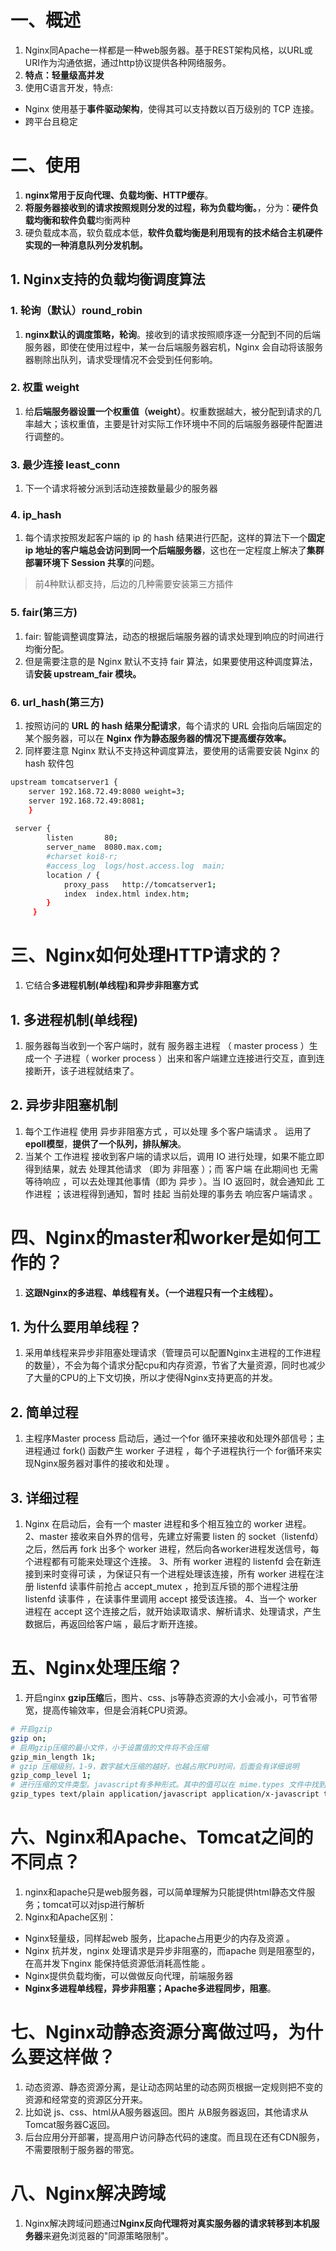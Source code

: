 # 一、概述
1. Nginx同Apache一样都是一种web服务器。基于REST架构风格，以URL或URI作为沟通依据，通过http协议提供各种网络服务。
2. **特点：轻量级高并发**
3. 使用C语言开发，特点:
- Nginx 使用基于**事件驱动架构**，使得其可以支持数以百万级别的 TCP 连接。
- 跨平台且稳定

# 二、使用
1. **nginx常用于反向代理、负载均衡、HTTP缓存**。
2. **将服务器接收到的请求按照规则分发的过程，称为负载均衡。**，分为：**硬件负载均衡和软件负载**均衡两种
3. 硬负载成本高，软负载成本低，**软件负载均衡是利用现有的技术结合主机硬件实现的一种消息队列分发机制。**

## 1. Nginx支持的负载均衡调度算法

### 1. 轮询（默认）round_robin
1. **nginx默认的调度策略，轮询**。接收到的请求按照顺序逐一分配到不同的后端服务器，即使在使用过程中，某一台后端服务器宕机，Nginx 会自动将该服务器剔除出队列，请求受理情况不会受到任何影响。

### 2. 权重 weight
1. 给**后端服务器设置一个权重值（weight）**。权重数据越大，被分配到请求的几率越大；该权重值，主要是针对实际工作环境中不同的后端服务器硬件配置进行调整的。

### 3. 最少连接 least_conn
1. 下一个请求将被分派到活动连接数量最少的服务器

### 4. ip_hash
1. 每个请求按照发起客户端的 ip 的 hash 结果进行匹配，这样的算法下一个**固定 ip 地址的客户端总会访问到同一个后端服务器**，这也在一定程度上解决了**集群部署环境下 Session 共享**的问题。
> 前4种默认都支持，后边的几种需要安装第三方插件

### 5. fair(第三方)
1. fair: 智能调整调度算法，动态的根据后端服务器的请求处理到响应的时间进行均衡分配。
3. 但是需要注意的是 Nginx 默认不支持 fair 算法，如果要使用这种调度算法，请**安装 upstream_fair 模块。**

### 6. url_hash(第三方)
1. 按照访问的 **URL 的 hash 结果分配请求**，每个请求的 URL 会指向后端固定的某个服务器，可以在 **Nginx 作为静态服务器的情况下提高缓存效率。**
2. 同样要注意 Nginx 默认不支持这种调度算法，要使用的话需要安装 Nginx 的 hash 软件包

```bash
upstream tomcatserver1 {  
    server 192.168.72.49:8080 weight=3;  
    server 192.168.72.49:8081;  
    }   
  
 server {  
        listen       80;  
        server_name  8080.max.com;  
        #charset koi8-r;  
        #access_log  logs/host.access.log  main;  
        location / {  
            proxy_pass   http://tomcatserver1;  
            index  index.html index.htm;  
        }  
     }
```

# 三、Nginx如何处理HTTP请求的？
1. 它结合**多进程机制(单线程)和异步非阻塞方式**

## 1. 多进程机制(单线程)
1. 服务器每当收到一个客户端时，就有 服务器主进程 （ master process ）生成一个 子进程（ worker process ）出来和客户端建立连接进行交互，直到连接断开，该子进程就结束了。

## 2. 异步非阻塞机制
1. 每个工作进程 使用 异步非阻塞方式 ，可以处理 多个客户端请求 。 运用了**epoll模型**，**提供了一个队列，排队解决**。
2. 当某个 工作进程 接收到客户端的请求以后，调用 IO 进行处理，如果不能立即得到结果，就去 处理其他请求 （即为 非阻塞 ）；而 客户端 在此期间也 无需等待响应 ，可以去处理其他事情（即为 异步 ）。当 IO 返回时，就会通知此 工作进程 ；该进程得到通知，暂时 挂起 当前处理的事务去 响应客户端请求 。

# 四、Nginx的master和worker是如何工作的？
1. **这跟Nginx的多进程、单线程有关。（一个进程只有一个主线程）。**

## 1. 为什么要用单线程？
1. 采用单线程来异步非阻塞处理请求（管理员可以配置Nginx主进程的工作进程的数量），不会为每个请求分配cpu和内存资源，节省了大量资源，同时也减少了大量的CPU的上下文切换，所以才使得Nginx支持更高的并发。

## 2. 简单过程
1. 主程序Master process 启动后，通过一个for 循环来接收和处理外部信号；主进程通过 fork() 函数产生 worker 子进程 ，每个子进程执行一个 for循环来实现Nginx服务器对事件的接收和处理 。

## 3. 详细过程
1. Nginx 在启动后，会有一个 master 进程和多个相互独立的 worker 进程。 2、master 接收来自外界的信号，先建立好需要 listen 的 socket（listenfd） 之后，然后再 fork 出多个 worker 进程，然后向各worker进程发送信号，每个进程都有可能来处理这个连接。 3、所有 worker 进程的 listenfd 会在新连接到来时变得可读 ，为保证只有一个进程处理该连接，所有 worker 进程在注册 listenfd 读事件前抢占 accept_mutex ，抢到互斥锁的那个进程注册 listenfd 读事件 ，在读事件里调用 accept 接受该连接。 4、当一个 worker 进程在 accept 这个连接之后，就开始读取请求、解析请求、处理请求，产生数据后，再返回给客户端 ，最后才断开连接。

# 五、Nginx处理压缩？
1. 开启nginx **gzip压缩**后，图片、css、js等静态资源的大小会减小，可节省带宽，提高传输效率，但是会消耗CPU资源。

```bash
# 开启gzip
gzip on;
# 启用gzip压缩的最小文件，小于设置值的文件将不会压缩
gzip_min_length 1k;
# gzip 压缩级别，1-9，数字越大压缩的越好，也越占用CPU时间，后面会有详细说明
gzip_comp_level 1;
# 进行压缩的文件类型。javascript有多种形式。其中的值可以在 mime.types 文件中找到。
gzip_types text/plain application/javascript application/x-javascript text/css application/xml text/javascript application/x-httpd-php image/jpeg image/gif image/png application/vnd.ms-fontobject font/ttf font/opentype font/x-woff image/svg+xml;
```

# 六、Nginx和Apache、Tomcat之间的不同点？
1. nginx和apache只是web服务器，可以简单理解为只能提供html静态文件服务；tomcat可以对jsp进行解析
2. Nginx和Apache区别：
- Nginx轻量级，同样起web 服务，比apache占用更少的内存及资源 。
- Nginx 抗并发，nginx 处理请求是异步非阻塞的，而apache 则是阻塞型的，在高并发下nginx 能保持低资源低消耗高性能 。
- Nginx提供负载均衡，可以做做反向代理，前端服务器
- **Nginx多进程单线程，异步非阻塞；Apache多进程同步，阻塞**。

# 七、Nginx动静态资源分离做过吗，为什么要这样做？
1. 动态资源、静态资源分离，是让动态网站里的动态网页根据一定规则把不变的资源和经常变的资源区分开来。
2. 比如说 js、css、html从A服务器返回。图片 从B服务器返回，其他请求从Tomcat服务器C返回。
3. 后台应用分开部署，提高用户访问静态代码的速度。而且现在还有CDN服务，不需要限制于服务器的带宽。

# 八、Nginx解决跨域
1. Nginx解决跨域问题通过**Nginx反向代理将对真实服务器的请求转移到本机服务器**来避免浏览器的"同源策略限制"。
